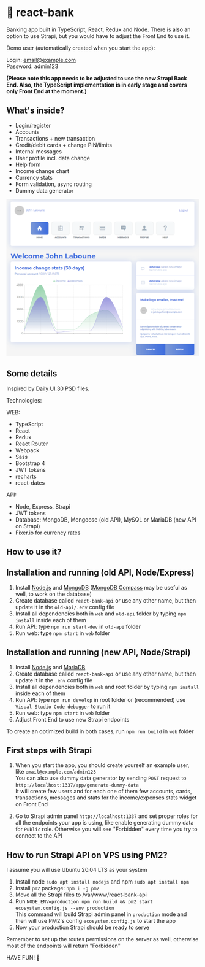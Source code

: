 # 🏦 react-bank

Banking app built in TypeScript, React, Redux and Node.
There is also an option to use Strapi, but you would have to adjust the Front End to use it.

Demo user (automatically created when you start the app):

Login: email@example.com<br />
Password: admin123

**(Please note this app needs to be adjusted to use the new Strapi Back End. Also, the TypeScript implementation is in early stage and covers only Front End at the moment.)**

## What's inside?

-  Login/register
-  Accounts
-  Transactions + new transaction
-  Credit/debit cards + change PIN/limits
-  Internal messages
-  User profile incl. data change
-  Help form
-  Income change chart
-  Currency stats
-  Form validation, async routing
-  Dummy data generator

![react-bank screenshot](screenshot.png?raw=true)

## Some details

Inspired by [Daily UI 30](https://symu.co/freebies/ui-kits-9/daily-ui-30-elements/) PSD files.<br />

Technologies:

WEB:

-  TypeScript
-  React
-  Redux
-  React Router
-  Webpack
-  Sass
-  Bootstrap 4
-  JWT tokens
-  recharts
-  react-dates

API:

-  Node, Express, Strapi
-  JWT tokens
-  Database: MongoDB, Mongoose (old API), MySQL or MariaDB (new API on Strapi)
-  Fixer.io for currency rates

## How to use it?

## Installation and running (old API, Node/Express)

1. Install [Node.js](https://nodejs.org/) and [MongoDB](https://www.mongodb.com/) ([MongoDB Compass](https://www.mongodb.com/products/compass) may be useful as well, to work on the database)
2. Create database called `react-bank-api` or use any other name, but then update it in the `old-api/.env` config file
3. Install all dependencies both in `web` and `old-api` folder by typing `npm install` inside each of them
4. Run API: type `npm run start-dev` in `old-api` folder
5. Run web: type `npm start` in `web` folder

## Installation and running (new API, Node/Strapi)

1. Install [Node.js](https://nodejs.org/) and [MariaDB](https://mariadb.org/)
2. Create database called `react-bank-api` or use any other name, but then update it in the `.env` config file
3. Install all dependencies both in `web` and root folder by typing `npm install` inside each of them
4. Run API: type `npm run develop` in root folder or (recommended) use `Visual Studio Code debugger` to run it
5. Run web: type `npm start` in `web` folder
6. Adjust Front End to use new Strapi endpoints

To create an optimized build in both cases, run `npm run build` in `web` folder

## First steps with Strapi

1. When you start the app, you should create yourself an example user, like `email@example.com`/`admin123`<br />
   You can also use dummy data generator by sending `POST` request to `http://localhost:1337/app/generate-dummy-data`<br />
   It will create few users and for each one of them few accounts, cards, transactions, messages and stats for the income/expenses stats widget on Front End<br />

2. Go to Strapi admin panel `http://localhost:1337` and set proper roles for all the endpoints your app is using, like enable generating dummy data for `Public` role. Otherwise you will see "Forbidden" every time you try to connect to the API

## How to run Strapi API on VPS using PM2?

I assume you will use Ubuntu 20.04 LTS as your system

1. Install node `sudo apt install nodejs` and npm `sudo apt install npm`
2. Install `pm2` package: `npm i -g pm2`
3. Move all the Strapi files to /var/www/react-bank-api
4. Run `NODE_ENV=production npm run build && pm2 start ecosystem.config.js --env production`<br />This command will build Strapi admin panel in `production` mode and then will use PM2's config `ecosystem.config.js` to start the app
5. Now your production Strapi should be ready to serve

Remember to set up the routes permissions on the server as well, otherwise most of the endpoints will return "Forbidden"<br />

HAVE FUN! 💪
